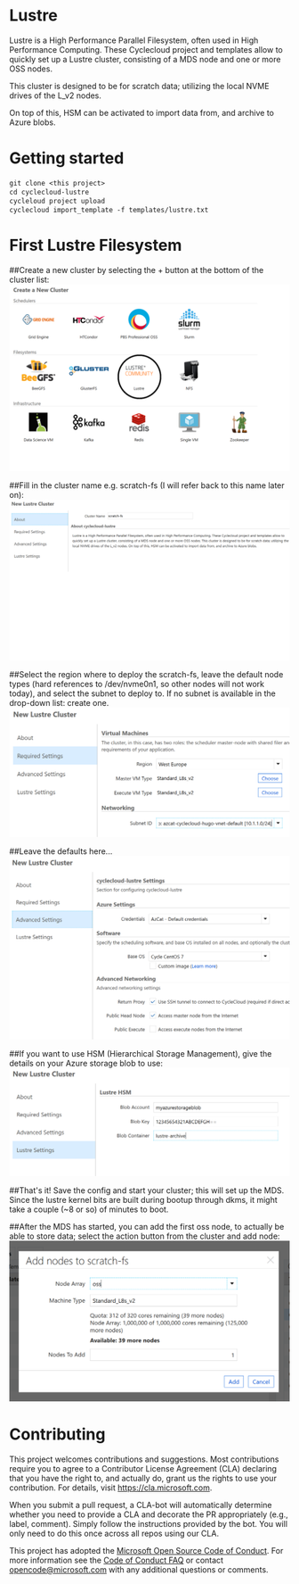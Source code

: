 
# Lustre

Lustre is a High Performance Parallel Filesystem, often used in High Performance Computing. These Cyclecloud project and templates allow to quickly set up a Lustre cluster, consisting of a MDS node and one or more OSS nodes.

This cluster is designed to be for scratch data; utilizing the local NVME drives of the L_v2 nodes.

On top of this, HSM can be activated to import data from, and archive to Azure blobs. 

# Getting started

```
git clone <this project>
cd cyclecloud-lustre
cycleloud project upload
cyclecloud import_template -f templates/lustre.txt 
```

# First Lustre Filesystem

##Create a new cluster by selecting the + button at the bottom of the cluster list:
![Create new cluster](manual/create-new-cluster.png?raw=true)

##Fill in the cluster name e.g. scratch-fs (I will refer back to this name later on):
![cluster name](manual/cluster-name.png?raw=true)

##Select the region where to deploy the scratch-fs, leave the default node types (hard references to /dev/nvme0n1, so other nodes will not work today), and select the subnet to deploy to. If no subnet is available in the drop-down list: create one.
![required-settings](manual/required-settings.png?raw=true)

##Leave the defaults here...
![advanced-settings](manual/advanced-settings.png?raw=true)

##If you want to use HSM (Hierarchical Storage Management), give the details on your Azure storage blob to use:
![lustre-settings](manual/lustre-settings.png?raw=true)

##That's it! Save the config and start your cluster; this will set up the MDS. Since the lustre kernel bits are built during bootup through dkms, it might take a couple (~8 or so) of minutes to boot.

##After the MDS has started, you can add the first oss node, to actually be able to store data; select the action button from the cluster and add node:
![add-oss](manual/add-oss.png?raw=true)

# Contributing

This project welcomes contributions and suggestions.  Most contributions require you to agree to a
Contributor License Agreement (CLA) declaring that you have the right to, and actually do, grant us
the rights to use your contribution. For details, visit https://cla.microsoft.com.

When you submit a pull request, a CLA-bot will automatically determine whether you need to provide
a CLA and decorate the PR appropriately (e.g., label, comment). Simply follow the instructions
provided by the bot. You will only need to do this once across all repos using our CLA.

This project has adopted the [Microsoft Open Source Code of Conduct](https://opensource.microsoft.com/codeofconduct/).
For more information see the [Code of Conduct FAQ](https://opensource.microsoft.com/codeofconduct/faq/) or
contact [opencode@microsoft.com](mailto:opencode@microsoft.com) with any additional questions or comments.
